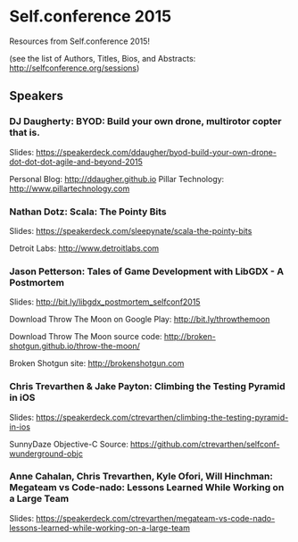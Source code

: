 # Self.conference 2015

Resources from Self.conference 2015!

(see the list of Authors, Titles, Bios, and Abstracts:
http://selfconference.org/sessions)

## Speakers

### DJ Daugherty: BYOD: Build your own drone, multirotor copter that is. 
Slides: https://speakerdeck.com/ddaugher/byod-build-your-own-drone-dot-dot-dot-agile-and-beyond-2015

Personal Blog: http://ddaugher.github.io
Pillar Technology: http://www.pillartechnology.com

### Nathan Dotz: Scala: The Pointy Bits
Slides: https://speakerdeck.com/sleepynate/scala-the-pointy-bits

Detroit Labs: http://www.detroitlabs.com

### Jason Petterson: Tales of Game Development with LibGDX - A Postmortem
Slides: http://bit.ly/libgdx_postmortem_selfconf2015

Download Throw The Moon on Google Play: http://bit.ly/throwthemoon

Download Throw The Moon source code: http://broken-shotgun.github.io/throw-the-moon/

Broken Shotgun site: http://brokenshotgun.com

### Chris Trevarthen & Jake Payton: Climbing the Testing Pyramid in iOS
Slides: https://speakerdeck.com/ctrevarthen/climbing-the-testing-pyramid-in-ios

SunnyDaze Objective-C Source: https://github.com/ctrevarthen/selfconf-wunderground-objc

### Anne Cahalan, Chris Trevarthen, Kyle Ofori, Will Hinchman: Megateam vs Code-nado: Lessons Learned While Working on a Large Team
Slides: https://speakerdeck.com/ctrevarthen/megateam-vs-code-nado-lessons-learned-while-working-on-a-large-team

